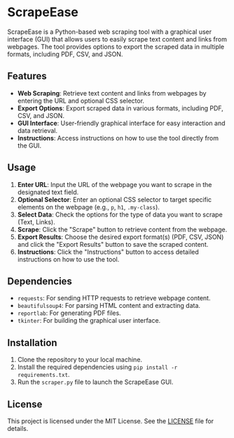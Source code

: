 # ScrapeEase

ScrapeEase is a Python-based web scraping tool with a graphical user interface (GUI) that allows users to easily scrape text content and links from webpages. The tool provides options to export the scraped data in multiple formats, including PDF, CSV, and JSON.

## Features

- **Web Scraping**: Retrieve text content and links from webpages by entering the URL and optional CSS selector.
- **Export Options**: Export scraped data in various formats, including PDF, CSV, and JSON.
- **GUI Interface**: User-friendly graphical interface for easy interaction and data retrieval.
- **Instructions**: Access instructions on how to use the tool directly from the GUI.

## Usage

1. **Enter URL**: Input the URL of the webpage you want to scrape in the designated text field.
2. **Optional Selector**: Enter an optional CSS selector to target specific elements on the webpage (e.g., `p`, `h1`, `.my-class`).
3. **Select Data**: Check the options for the type of data you want to scrape (Text, Links).
4. **Scrape**: Click the "Scrape" button to retrieve content from the webpage.
5. **Export Results**: Choose the desired export format(s) (PDF, CSV, JSON) and click the "Export Results" button to save the scraped content.
6. **Instructions**: Click the "Instructions" button to access detailed instructions on how to use the tool.

## Dependencies

- `requests`: For sending HTTP requests to retrieve webpage content.
- `beautifulsoup4`: For parsing HTML content and extracting data.
- `reportlab`: For generating PDF files.
- `tkinter`: For building the graphical user interface.

## Installation

1. Clone the repository to your local machine.
2. Install the required dependencies using `pip install -r requirements.txt`.
3. Run the `scraper.py` file to launch the ScrapeEase GUI.



## License

This project is licensed under the MIT License. See the [LICENSE](LICENSE) file for details.
